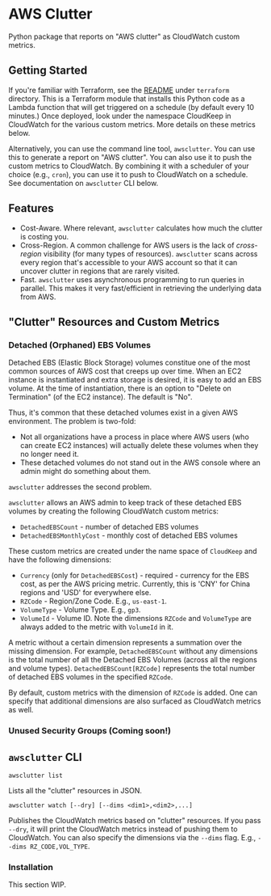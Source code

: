 # AWS Clutter

Python package that reports on "AWS clutter" as CloudWatch custom metrics.

## Getting Started
If you're familiar with Terraform, see the [README](./terraform/README.md) under `terraform` directory. This is a Terraform module that installs this Python code as a Lambda function that will get triggered on a schedule (by default every 10 minutes.) Once deployed, look under the namespace CloudKeep in CloudWatch for the various custom metrics. More details on these metrics below.

Alternatively, you can use the command line tool, `awsclutter`. You can use this to generate a report on "AWS clutter". You can also use it to push the custom metrics to CloudWatch. By combining it with a scheduler of your choice (e.g., `cron`), you can use it to push to CloudWatch on a schedule. See documentation on `awsclutter` CLI below.

## Features
* Cost-Aware. Where relevant, `awsclutter` calculates how much the clutter is costing you.
* Cross-Region. A common challenge for AWS users is the lack of *cross-region* visibility (for many types of resources). `awsclutter` scans across every region that's accessible to your AWS account so that it can uncover clutter in regions that are rarely visited.
* Fast.  `awsclutter` uses asynchronous programming to run queries in parallel. This makes it very fast/efficient in retrieving the underlying data from AWS.

## "Clutter" Resources and Custom Metrics

### Detached (Orphaned) EBS Volumes

Detached EBS (Elastic Block Storage) volumes constitue one of the most common sources of AWS cost that creeps up over time. When an EC2 instance is instantiated and extra storage is desired, it is easy to add an EBS volume. At the time of instantiation, there is an option to "Delete on Termination" (of the EC2 instance). The default is "No".

Thus, it's common that these detached volumes exist in a given AWS environment. The problem is two-fold:
* Not all organizations have a process in place where AWS users (who can create EC2 instances) will actually delete these volumes when they no longer need it.
* These detached volumes do not stand out in the AWS console where an admin might do something about them.

`awsclutter` addresses the second problem.

`awsclutter` allows an AWS admin to keep track of these detached EBS volumes by creating the following CloudWatch custom metrics:
* `DetachedEBSCount` - number of detached EBS volumes
* `DetachedEBSMonthlyCost` - monthly cost of detached EBS volumes

These custom metrics are created under the name space of `CloudKeep` and have the following dimensions:
* `Currency` (only for `DetachedEBSCost`) - required - currency for the EBS cost, as per the AWS pricing metric. Currently, this is 'CNY' for China regions and 'USD' for everywhere else.
* `RZCode` - Region/Zone Code. E.g., `us-east-1`.
* `VolumeType` - Volume Type. E.g., `gp3`.
* `VolumeId` - Volume ID. Note the dimensions `RZCode` and `VolumeType` are always added to the metric with `VolumeId` in it.

A metric without a certain dimension represents a summation over the missing dimension. For example, `DetachedEBSCount` without any dimensions is the total number of all the Detached EBS Volumes (across all the regions and volume types). `DetachedEBSCount[RZCode]` represents the total number of detached EBS volumes in the specified `RZCode`.

By default, custom metrics with the dimension of `RZCode` is added. One can specify that additional dimensions are also surfaced as CloudWatch metrics as well.

### Unused Security Groups (Coming soon!)

## `awsclutter` CLI
```
awsclutter list
```
Lists all the "clutter" resources in JSON.

```
awsclutter watch [--dry] [--dims <dim1>,<dim2>,...]
```
Publishes the CloudWatch metrics based on "clutter" resources. If you pass `--dry`, it will print the CloudWatch metrics instead of pushing them to CloudWatch. You can also specify the dimensions via the `--dims` flag. E.g., `--dims RZ_CODE,VOL_TYPE`.

### Installation
This section WIP.

